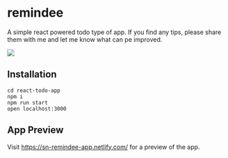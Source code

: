 #  remindee

A simple react powered todo type of app. If you find any tips, please share them with me and let me know what can pe improved.

![](http://desertcinema.com/wp-content/uploads/2019/07/REMINDEE.png)


## Installation

```git clone git@github.com:samnorton/remindee/
cd react-todo-app
npm i
npm run start
open localhost:3000
```

## App Preview

Visit https://sn-remindee-app.netlify.com/ for a preview of the app.



